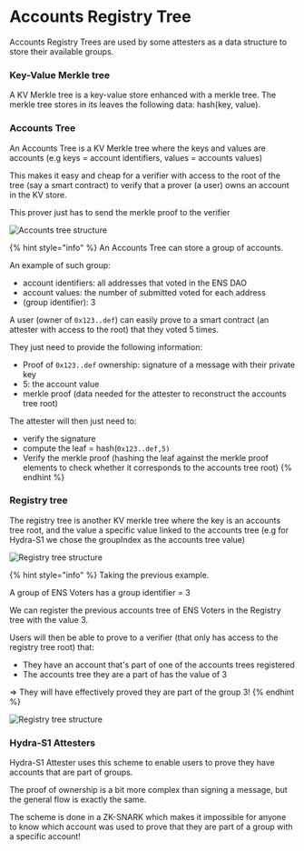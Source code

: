 # Accounts Registry Tree

Accounts Registry Trees are used by some attesters as a data structure to store their available groups.

### Key-Value Merkle tree

A KV Merkle tree is a key-value store enhanced with a merkle tree. The merkle tree stores in its leaves the following data: hash(key, value).

### Accounts Tree

An Accounts Tree is a KV Merkle tree where the keys and values are accounts (e.g keys = account identifiers, values = accounts values)

This makes it easy and cheap for a verifier with access to the root of the tree (say a smart contract) to verify that a prover (a user) owns an account in the KV store.&#x20;

This prover just has to send the merkle proof to the verifier

![Accounts tree structure](<../../../.gitbook/assets/Merkle Tree1 (3).png>)

{% hint style="info" %}
An Accounts Tree can store a group of accounts.

An example of such group:

* account identifiers:  all addresses that voted in the ENS DAO
* account values: the number of submitted voted for each address
* (group identifier): 3

A user (owner of `0x123..def`) can easily prove to a smart contract (an attester with access to the root) that they voted 5 times.

They just need to provide the following information:

* Proof of `0x123..def` ownership: signature of a message with their private key
* 5: the account value
* merkle proof (data needed for the attester to reconstruct the accounts tree root)

The attester will then just need to:

* verify the signature
* compute the leaf = hash(`0x123..def,5)`
* Verify the merkle proof (hashing the leaf against the merkle proof elements to check whether it corresponds to the accounts tree root)
{% endhint %}

### Registry tree

The registry tree is another KV merkle tree where the key is an accounts tree root, and the value a specific value linked to the accounts tree (e.g for Hydra-S1 we chose the groupIndex as the accounts tree value)

![Registry tree structure](<../../../.gitbook/assets/Merkle Tree2.png>)

{% hint style="info" %}
Taking the previous example.&#x20;

A group of ENS Voters has a group identifier = 3

We can register the previous accounts tree of ENS Voters in the Registry tree with the value 3.

Users will then be able to prove to a verifier (that only has access to the registry tree root) that:

* They have an account that's part of one of the accounts trees registered
* The accounts tree they are a part of has the value of 3

\=> They will have effectively proved they are part of the group 3!
{% endhint %}

![Registry tree structure](<../../../.gitbook/assets/Merkle Tree3.png>)

### Hydra-S1 Attesters

Hydra-S1 Attester uses this scheme to enable users to prove they have accounts that are part of groups.

The proof of ownership is a bit more complex than signing a message, but the general flow is exactly the same.

The scheme is done in a ZK-SNARK which makes it impossible for anyone to know which account was used to prove that they are part of a group with a specific account!
